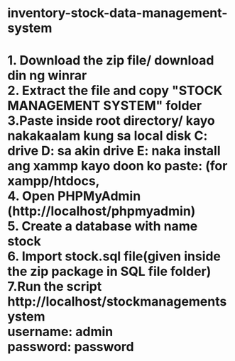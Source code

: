 # inventory-stock-data-management-system
<h1>
1. Download the zip file/ download din ng winrar
</br>
2. Extract the file and copy "STOCK MANAGEMENT SYSTEM" folder
</br>
3.Paste inside root directory/ kayo nakakaalam kung sa local disk C: drive D: sa akin drive E: naka install ang xammp kayo doon ko paste: (for xampp/htdocs, 
</br>
4. Open PHPMyAdmin (http://localhost/phpmyadmin)
</br>
5. Create a database with name stock
</br>
6. Import stock.sql file(given inside the zip package in SQL file folder)
</br>
7.Run the script http://localhost/stockmanagementsystem 
</br>
<b>username: admin</b>
</br>
password: password
<h1>
